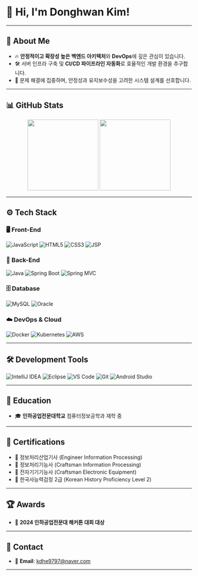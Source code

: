 # 👋 Hi, I'm **Donghwan Kim**!

---

## 🚀 About Me

- 🔥 **안정적이고 확장성 높은 백엔드 아키텍처**와 **DevOps**에 깊은 관심이 있습니다.
- 🛠️ 서버 인프라 구축 및 **CI/CD 파이프라인 자동화**로 효율적인 개발 환경을 추구합니다.
- 🎯 문제 해결에 집중하며, 안정성과 유지보수성을 고려한 시스템 설계를 선호합니다.

---

## 📊 GitHub Stats

<div align="center">
  <img src="https://github-readme-stats.vercel.app/api?username=rladonghwan&show_icons=true&theme=transparent&bg_color=00000000&title_color=2e949f&text_color=ffffff&icon_color=2e949f&border_color=2e949f" height="192px"/>
  <img src="https://github-readme-stats.vercel.app/api/top-langs/?username=rladonghwan&layout=compact&text_color=ffffff&title_color=2e949f&bg_color=00000000&border_color=2e949f" height="192px"/>
</div>

---

## ⚙️ Tech Stack

### 🖥️ Front-End
![JavaScript](https://img.shields.io/badge/-JavaScript-F7DF1E?style=flat&logo=javascript&logoColor=black)
![HTML5](https://img.shields.io/badge/-HTML5-E34F26?style=flat&logo=html5&logoColor=white)
![CSS3](https://img.shields.io/badge/-CSS3-1572B6?style=flat&logo=css3&logoColor=white)
![JSP](https://img.shields.io/badge/-JSP-007396?style=flat&logo=apache&logoColor=white)

### 🔧 Back-End
![Java](https://img.shields.io/badge/-Java-007396?style=flat&logo=OpenJDK&logoColor=white)
![Spring Boot](https://img.shields.io/badge/-Spring%20Boot-6DB33F?style=flat&logo=springboot&logoColor=white)
![Spring MVC](https://img.shields.io/badge/-Spring%20MVC-6DB33F?style=flat&logo=spring&logoColor=white)

### 🗄️ Database
![MySQL](https://img.shields.io/badge/-MySQL-4479A1?style=flat&logo=mysql&logoColor=white)
![Oracle](https://img.shields.io/badge/-Oracle-F80000?style=flat&logo=oracle&logoColor=white)

### ☁️ DevOps & Cloud
![Docker](https://img.shields.io/badge/-Docker-2496ED?style=flat&logo=docker&logoColor=white)
![Kubernetes](https://img.shields.io/badge/-Kubernetes-326CE5?style=flat&logo=kubernetes&logoColor=white)
![AWS](https://img.shields.io/badge/-AWS-232F3E?style=flat&logo=amazonaws&logoColor=white)

---

## 🛠 Development Tools

![IntelliJ IDEA](https://img.shields.io/badge/-IntelliJ%20IDEA-000000?style=for-the-badge&logo=IntelliJ%20IDEA&logoColor=white)
![Eclipse](https://img.shields.io/badge/-Eclipse%20IDE-2C2255?style=for-the-badge&logo=Eclipse%20IDE&logoColor=white)
![VS Code](https://img.shields.io/badge/-VS%20Code-007ACC?style=for-the-badge&logo=visualstudiocode&logoColor=white)
![Git](https://img.shields.io/badge/-Git-F05032?style=for-the-badge&logo=git&logoColor=white)
![Android Studio](https://img.shields.io/badge/-Android%20Studio-3DDC84?style=for-the-badge&logo=AndroidStudio&logoColor=white)

---

## 🏫 Education

- 🎓 **인하공업전문대학교** 컴퓨터정보공학과 재학 중

---

## 📜 Certifications

- 🏅 정보처리산업기사 (Engineer Information Processing)  
- 🏅 정보처리기능사 (Craftsman Information Processing)  
- 🏅 전자기기기능사 (Craftsman Electronic Equipment)  
- 🏅 한국사능력검정 2급 (Korean History Proficiency Level 2)

---

## 🏆 Awards

- 🥇 **2024 인하공업전문대 해커톤 대회 대상**

---

## 📩 Contact

- 📧 **Email**: [kdhe9797@naver.com](mailto:kdhe9797@naver.com)

---
